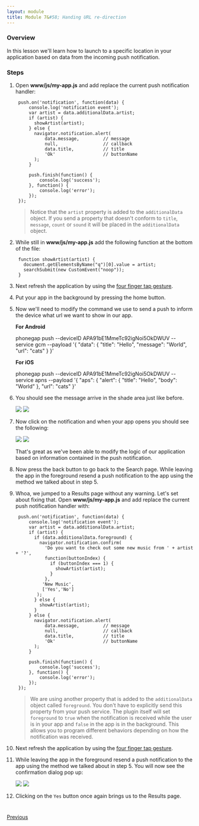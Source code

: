 ```yaml
---
layout: module
title: Module 7&#58; Handing URL re-direction
---
```

### Overview
In this lesson we'll learn how to launch to a specific location in your application based on data from the incoming push notification.

### Steps

1. Open **www/js/my-app.js** and add replace the current push notification handler:

        push.on('notification', function(data) {
            console.log('notification event');
            var artist = data.additionalData.artist;
            if (artist) {
              showArtist(artist);
            } else {
              navigator.notification.alert(
                  data.message,         // message
                  null,                 // callback
                  data.title,           // title
                  'Ok'                  // buttonName
              );         
            }

            push.finish(function() {
                console.log('success');
            }, function() {
                console.log('error');
            });     
        });

   > Notice that the `artist` property is added to the `additionalData` object. If you send a property that doesn't conform to `title`, `message`, `count` or `sound` it will be placed in the `additionalData` object.

2. While still in **www/js/my-app.js** add the following function at the bottom of the file:

        function showArtist(artist) {
          document.getElementsByName("q")[0].value = artist;
          searchSubmit(new CustomEvent("noop"));
        }

3. Next refresh the application by using the [four finger tap gesture](http://docs.phonegap.com/references/developer-app/gestures/).

4. Put your app in the background by pressing the home button.

5. Now we'll need to modify the command we use to send a push to inform the device what url we want to show in our app.

   **For Android**       

     phonegap push --deviceID APA91bE1MmeTc92igNoi5OkDWUV --service gcm --payload '{ "data": { "title": "Hello", "message": "World", "url": "cats"  } }'

   **For iOS**            

     phonegap push --deviceID APA91bE1MmeTc92igNoi5OkDWUV --service apns --payload '{ "aps": { "alert": { "title": "Hello", "body": "World" }, "url": "cats" }'

6. You should see the message arrive in the shade area just like before.

    <img class="screenshot" src="images/push2.png"/>
    <img class="screenshot" src="images/push2-ios.png"/>

7. Now click on the notification and when your app opens you should see the following:

    <img class="screenshot" src="images/push4.png"/>
    <img class="screenshot" src="images/push4-ios.png"/>

   That's great as we've been able to modify the logic of our application based on information contained in the push notification.

8. Now press the back button to go back to the Search page. While leaving the app in the foreground resend a push notification to the app using the method we talked about in step 5.

9. Whoa, we jumped to a Results page without any warning. Let's set about fixing that. Open **www/js/my-app.js** and add replace the current push notification handler with:

        push.on('notification', function(data) {
            console.log('notification event');
            var artist = data.additionalData.artist;
            if (artist) {
              if (data.additionalData.foreground) {
                navigator.notification.confirm(
                  'Do you want to check out some new music from ' + artist + '?',
                  function(buttonIndex) {
                    if (buttonIndex === 1) {
                      showArtist(artist);
                    }
                  },
                 'New Music',
                 ['Yes','No']
               );
              } else {
                showArtist(artist);
              }
            } else {
              navigator.notification.alert(
                  data.message,         // message
                  null,                 // callback
                  data.title,           // title
                  'Ok'                  // buttonName
              );         
            }

            push.finish(function() {
                console.log('success');
            }, function() {
                console.log('error');
            });     
        });

   > We are using another property that is added to the `additionalData` object called `foreground`. You don't have to explicitly send this property from your push service. The plugin itself will set `foreground` to `true` when the notification is received while the user is in your app and `false` in the app is in the background. This allows you to program different behaviors depending on how the notification was received.

10. Next refresh the application by using the [four finger tap gesture](http://docs.phonegap.com/references/developer-app/gestures/).

11. While leaving the app in the foreground resend a push notification to the app using the method we talked about in step 5. You will now see the confirmation dialog pop up:

    <img class="screenshot" src="images/push5.png"/>
    <img class="screenshot" src="images/push5-ios.png"/>

12. Clicking on the `Yes` button once again brings us to the Results page.

<div class="row" style="margin-top:40px;">
   <div class="col-sm-12">
       <a href="module6.html" class="btn btn-default"><i class="glyphicon glyphicon-chevron-left"></i> Previous</a>
   </div>
</div>
